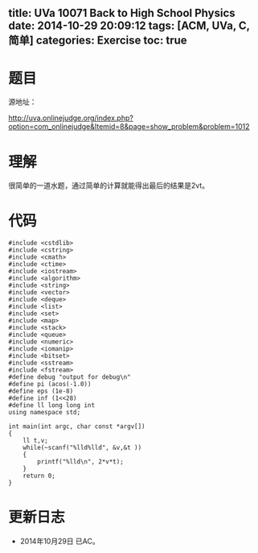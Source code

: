 title: UVa 10071 Back to High School Physics
date: 2014-10-29 20:09:12
tags: [ACM, UVa, C, 简单]
categories: Exercise
toc: true
---
# 题目	
源地址：

http://uva.onlinejudge.org/index.php?option=com_onlinejudge&Itemid=8&page=show_problem&problem=1012

# 理解
很简单的一道水题，通过简单的计算就能得出最后的结果是2vt。

<!-- more -->

# 代码
```#include <cstdio>
#include <cstdlib>
#include <cstring>
#include <cmath>
#include <ctime>
#include <iostream>
#include <algorithm>
#include <string>
#include <vector>
#include <deque>
#include <list>
#include <set>
#include <map>
#include <stack>
#include <queue>
#include <numeric>
#include <iomanip>
#include <bitset>
#include <sstream>
#include <fstream>
#define debug "output for debug\n"
#define pi (acos(-1.0))
#define eps (1e-8)
#define inf (1<<28)
#define ll long long int
using namespace std;

int main(int argc, char const *argv[])
{
	ll t,v;
	while(~scanf("%lld%lld", &v,&t ))
    {
        printf("%lld\n", 2*v*t);
    }
	return 0;
}
```
# 更新日志
- 2014年10月29日 已AC。